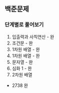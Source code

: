 ## 백준문제
### 단계별로 풀어보기
1. 입출력과 사칙연산 - 완
2. 조건문 - 완
3. 1차원 배열 - 완
4. 1차원 배열 - 완
5. 문자열 - 완
6. 심화 1 - 완
7. 2차원 배열
  - 2738 완
